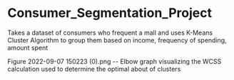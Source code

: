 # Consumer_Segmentation_Project
Takes a dataset of consumers who frequent a mall and uses K-Means Cluster Algorithm to group them based on income, frequency of spending, amount spent

Figure 2022-09-07 150223 (0).png -- Elbow graph visualizing the WCSS calculation used to determine the optimal about of clusters

